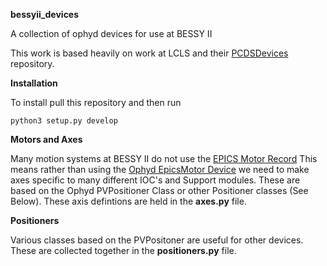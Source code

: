 **bessyii_devices** 

A collection of ophyd devices for use at BESSY II

This work is based heavily on work at LCLS and their [PCDSDevices](https://github.com/pcdshub/pcdsdevices) repository.

**Installation**

To install pull this repository and then run 

`python3 setup.py develop`

**Motors and Axes**

Many motion systems at BESSY II do not use the [EPICS Motor Record](https://github.com/epics-modules/motor) This means rather than using the [Ophyd EpicsMotor Device](https://nsls-ii.github.io/ophyd/builtin-devices.html#epicsmotor) we need to make axes specific to many different IOC's and Support modules. These are based on the Ophyd PVPositioner Class or other Positioner classes (See Below). These axis defintions are held in the **axes.py** file.

**Positioners**

Various classes based on the PVPositoner are useful for other devices. These are collected together in the **positioners.py** file.

